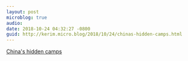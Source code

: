 ```yaml
---
layout: post
microblog: true
audio: 
date: 2018-10-24 04:32:27 -0800
guid: http://kerim.micro.blog/2018/10/24/chinas-hidden-camps.html
---
```

[China's hidden camps](https://www.bbc.co.uk/news/resources/idt-sh/China_hidden_camps)
